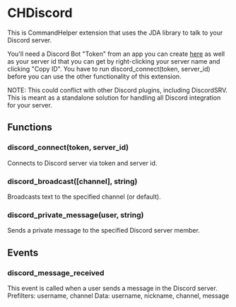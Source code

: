 # CHDiscord

This is CommandHelper extension that uses the JDA library to talk to your Discord server.

You'll need a Discord Bot "Token" from an app you can create [here](https://discordapp.com/developers/applications/me) as well as your server id that you can get by right-clicking your server name and clicking "Copy ID". You have to run discord_connect(token, server_id) before you can use the other functionality of this extension.

NOTE: This could conflict with other Discord plugins, including DiscordSRV. This is meant as a standalone solution for handling all Discord integration for your server.

## Functions

### discord_connect(token, server_id)
Connects to Discord server via token and server id.

### discord_broadcast([channel], string)
Broadcasts text to the specified channel (or default).

### discord_private_message(user, string)
Sends a private message to the specified Discord server member.

## Events

### discord_message_received
This event is called when a user sends a message in the Discord server.
Prefilters: username, channel
Data: username, nickname, channel, message
